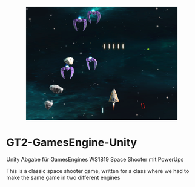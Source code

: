 <p align="center">
  <img width="400" height="300" src="1.png">
</p>

# GT2-GamesEngine-Unity

Unity Abgabe für GamesEngines WS1819
Space Shooter mit PowerUps 

This is a classic space shooter game, written for a class where we had to make the same game in two different engines

